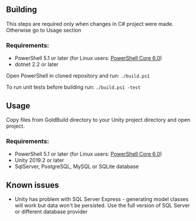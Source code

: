 ## Building

This steps are required only when changes in C# project were made. Otherwise go to Usage section

### Requirements:
- PowerShell 5.1 or later (for Linux users: [PowerShell Core 6.0](https://docs.microsoft.com/en-gb/powershell/scripting/install/installing-powershell-core-on-linux?view=powershell-6))
- dotnet 2.2 or later

Open PowerShell in cloned repository and run:
`./build.ps1`

To run unit tests before building run:
`./build.ps1 -test`

## Usage

Copy files from GoldBuild directory to your Unity project directory and open project.

### Requirements:
- PowerShell 5.1 or later (for Linux users: [PowerShell Core 6.0](https://docs.microsoft.com/en-gb/powershell/scripting/install/installing-powershell-core-on-linux?view=powershell-6))
- Unity 2019.2 or later
- SqlServer, PostgreSQL, MySQL or SQLite database

## Known issues

- Unity has problem with SQL Server Express - generating model classes will work but data won't be persisted. Use the full version of SQL Server or different database provider
